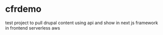 # cfrdemo
test project to pull drupal content using api and show in next js framework in frontend serverless aws
